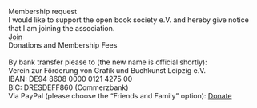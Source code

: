 Membership request
<br/>
I would like to support the open book society e.V. and hereby give notice that I am joining the association.  
[Join](https://forms.gle/cbyK2GpbFPEC9jvG9)
<br/>
Donations and Membership Fees
<br/><br/>
By bank transfer please to (the new name is official shortly):  
Verein zur Förderung von Grafik und Buchkunst Leipzig e.V.  
IBAN: DE94 8608 0000 0121 4275 00  
BIC: DRESDEFF860 (Commerzbank)
<br/>
Via PayPal (please choose the “Friends and Family” option):
[Donate](https://paypal.me/openbooksociety)
